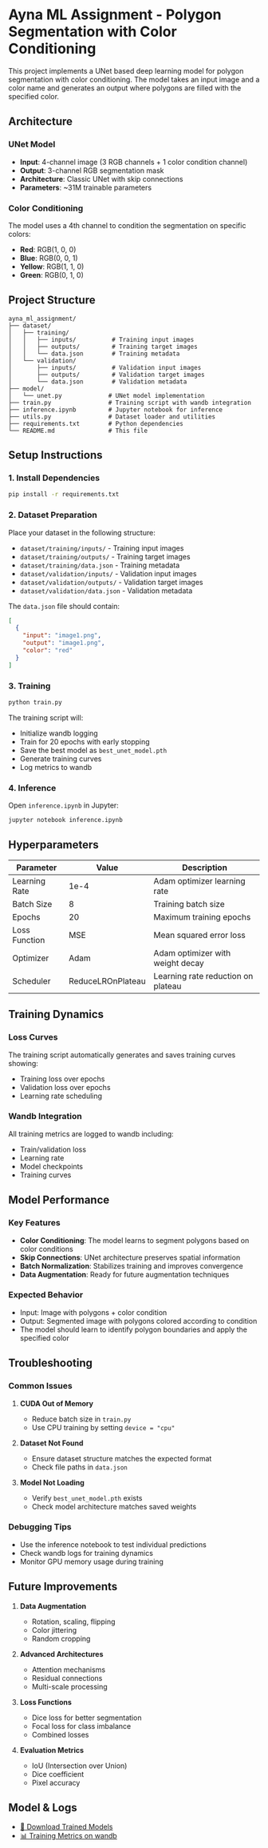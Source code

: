 # Ayna ML Assignment - Polygon Segmentation with Color Conditioning

This project implements a UNet based deep learning model for polygon segmentation with color conditioning. The model takes an input image and a color name and generates an output where polygons are filled with the specified color.

## Architecture

### UNet Model
- **Input**: 4-channel image (3 RGB channels + 1 color condition channel)
- **Output**: 3-channel RGB segmentation mask
- **Architecture**: Classic UNet with skip connections
- **Parameters**: ~31M trainable parameters

### Color Conditioning
The model uses a 4th channel to condition the segmentation on specific colors:
- **Red**: RGB(1, 0, 0)
- **Blue**: RGB(0, 0, 1) 
- **Yellow**: RGB(1, 1, 0)
- **Green**: RGB(0, 1, 0)

## Project Structure

```
ayna_ml_assignment/
├── dataset/
│   ├── training/
│   │   ├── inputs/          # Training input images
│   │   ├── outputs/         # Training target images
│   │   └── data.json        # Training metadata
│   └── validation/
│       ├── inputs/          # Validation input images
│       ├── outputs/         # Validation target images
│       └── data.json        # Validation metadata
├── model/
│   └── unet.py             # UNet model implementation
├── train.py                # Training script with wandb integration
├── inference.ipynb         # Jupyter notebook for inference
├── utils.py                # Dataset loader and utilities
├── requirements.txt        # Python dependencies
└── README.md               # This file
```

## Setup Instructions

### 1. Install Dependencies

```bash
pip install -r requirements.txt
```

### 2. Dataset Preparation

Place your dataset in the following structure:
- `dataset/training/inputs/` - Training input images
- `dataset/training/outputs/` - Training target images  
- `dataset/training/data.json` - Training metadata
- `dataset/validation/inputs/` - Validation input images
- `dataset/validation/outputs/` - Validation target images
- `dataset/validation/data.json` - Validation metadata

The `data.json` file should contain:
```json
[
  {
    "input": "image1.png",
    "output": "image1.png", 
    "color": "red"
  }
]
```

### 3. Training

```bash
python train.py
```

The training script will:
- Initialize wandb logging
- Train for 20 epochs with early stopping
- Save the best model as `best_unet_model.pth`
- Generate training curves
- Log metrics to wandb

### 4. Inference

Open `inference.ipynb` in Jupyter:
```bash
jupyter notebook inference.ipynb
```

## Hyperparameters

| Parameter | Value | Description |
|-----------|-------|-------------|
| Learning Rate | 1e-4 | Adam optimizer learning rate |
| Batch Size | 8 | Training batch size |
| Epochs | 20 | Maximum training epochs |
| Loss Function | MSE | Mean squared error loss |
| Optimizer | Adam | Adam optimizer with weight decay |
| Scheduler | ReduceLROnPlateau | Learning rate reduction on plateau |

## Training Dynamics

### Loss Curves
The training script automatically generates and saves training curves showing:
- Training loss over epochs
- Validation loss over epochs
- Learning rate scheduling

### Wandb Integration
All training metrics are logged to wandb including:
- Train/validation loss
- Learning rate
- Model checkpoints
- Training curves

## Model Performance

### Key Features
- **Color Conditioning**: The model learns to segment polygons based on color conditions
- **Skip Connections**: UNet architecture preserves spatial information
- **Batch Normalization**: Stabilizes training and improves convergence
- **Data Augmentation**: Ready for future augmentation techniques

### Expected Behavior
- Input: Image with polygons + color condition
- Output: Segmented image with polygons colored according to condition
- The model should learn to identify polygon boundaries and apply the specified color

## Troubleshooting

### Common Issues

1. **CUDA Out of Memory**
   - Reduce batch size in `train.py`
   - Use CPU training by setting `device = "cpu"`

2. **Dataset Not Found**
   - Ensure dataset structure matches the expected format
   - Check file paths in `data.json`

3. **Model Not Loading**
   - Verify `best_unet_model.pth` exists
   - Check model architecture matches saved weights

### Debugging Tips
- Use the inference notebook to test individual predictions
- Check wandb logs for training dynamics
- Monitor GPU memory usage during training

## Future Improvements

1. **Data Augmentation**
   - Rotation, scaling, flipping
   - Color jittering
   - Random cropping

2. **Advanced Architectures**
   - Attention mechanisms
   - Residual connections
   - Multi-scale processing

3. **Loss Functions**
   - Dice loss for better segmentation
   - Focal loss for class imbalance
   - Combined losses

4. **Evaluation Metrics**
   - IoU (Intersection over Union)
   - Dice coefficient
   - Pixel accuracy

## Model & Logs

- [📂 Download Trained Models](https://drive.google.com/drive/folders/1l7JGHDUbOGKg-59sKNpKlNTePIZIV19z)
- [📊 Training Metrics on wandb](https://wandb.ai/peekaaileen-vellore-institute-of-technology/ayna-ml-assignment)


